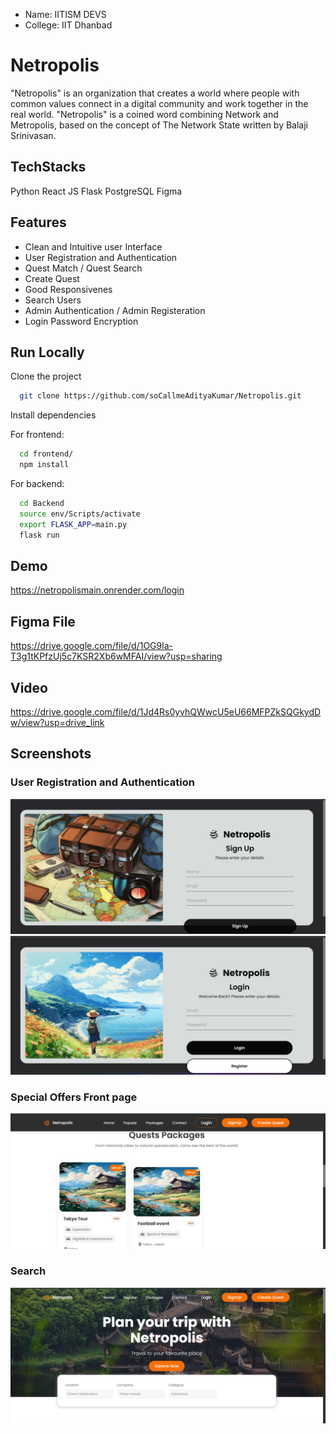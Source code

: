 - Name: IITISM DEVS
- College: IIT Dhanbad


# Netropolis

"Netropolis" is an organization that creates a world where people with common values connect in a digital community and work together in the real world.
"Netropolis" is a coined word combining Network and Metropolis, based on the concept of The Network State written by Balaji Srinivasan.



## TechStacks
Python 
React JS 
Flask 
PostgreSQL
Figma


## Features

- Clean and Intuitive user Interface
- User Registration and Authentication
- Quest Match / Quest Search
- Create Quest 
- Good Responsivenes
- Search Users
- Admin Authentication / Admin Registeration
- Login Password Encryption


## Run Locally

Clone the project

```bash
  git clone https://github.com/soCallmeAdityaKumar/Netropolis.git
```

Install dependencies


For frontend: 
```bash
  cd frontend/
  npm install
```
For backend: 
```bash
  cd Backend
  source env/Scripts/activate
  export FLASK_APP=main.py
  flask run
```

## Demo

https://netropolismain.onrender.com/login

## Figma File

https://drive.google.com/file/d/1OG9la-T3g1tKPfzUj5c7KSR2Xb6wMFAI/view?usp=sharing

## Video 

https://drive.google.com/file/d/1Jd4Rs0yvhQWwcU5eU66MFPZkSQGkydDw/view?usp=drive_link

## Screenshots

### User Registration and Authentication
![](https://github.com/soCallmeAdityaKumar/Netropolis/blob/main/asset/5.png)
![](https://github.com/soCallmeAdityaKumar/Netropolis/blob/main/asset/4.png)


### Special Offers Front page
![](https://github.com/soCallmeAdityaKumar/Netropolis/blob/main/asset/3.png)

### Search 
![](https://github.com/soCallmeAdityaKumar/Netropolis/blob/main/asset/1.png)

